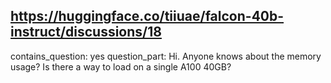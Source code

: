 ## https://huggingface.co/tiiuae/falcon-40b-instruct/discussions/18

contains_question: yes
question_part: Hi. Anyone knows about the memory usage? Is there a way to load on a single A100 40GB?